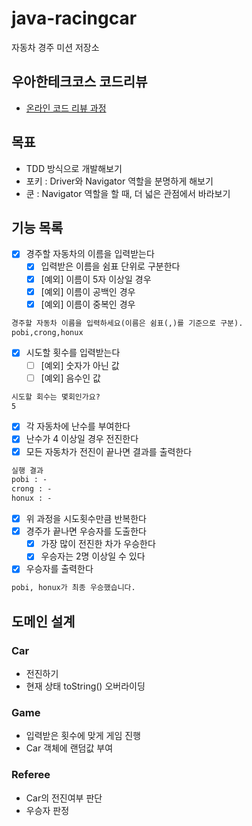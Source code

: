 # java-racingcar

자동차 경주 미션 저장소

## 우아한테크코스 코드리뷰

- [온라인 코드 리뷰 과정](https://github.com/woowacourse/woowacourse-docs/blob/master/maincourse/README.md)

## 목표

- TDD 방식으로 개발해보기
- 포키 : Driver와 Navigator 역할을 분명하게 해보기
- 쿤 : Navigator 역할을 할 때, 더 넓은 관점에서 바라보기

## 기능 목록

- [X] 경주할 자동차의 이름을 입력받는다
    - [X] 입력받은 이름을 쉼표 단위로 구분한다
    - [X] [예외] 이름이 5자 이상일 경우
    - [X] [예외] 이름이 공백인 경우
    - [X] [예외] 이름이 중복인 경우

```markdown
경주할 자동차 이름을 입력하세요(이름은 쉼표(,)를 기준으로 구분).
pobi,crong,honux
```

- [X] 시도할 횟수를 입력받는다
    - [ ] [예외] 숫자가 아닌 값
    - [ ] [예외] 음수인 값

```markdown
시도할 회수는 몇회인가요?
5
```

- [X] 각 자동차에 난수를 부여한다
- [X] 난수가 4 이상일 경우 전진한다
- [X] 모든 자동차가 전진이 끝나면 결과를 출력한다

```markdown
실행 결과
pobi : -
crong : -
honux : -
```

- [X] 위 과정을 시도횟수만큼 반복한다
- [X] 경주가 끝나면 우승자를 도출한다
    - [X] 가장 많이 전진한 차가 우승한다
    - [X] 우승자는 2명 이상일 수 있다
- [X] 우승자를 출력한다

```markdown
pobi, honux가 최종 우승했습니다.
```

## 도메인 설계

### Car

- 전진하기
- 현재 상태 toString() 오버라이딩

### Game

- 입력받은 횟수에 맞게 게임 진행
- Car 객체에 랜덤값 부여

### Referee

- Car의 전진여부 판단
- 우승자 판정